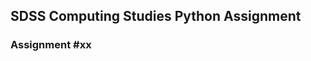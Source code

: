 ## SDSS Computing Studies Python Assignment
### Assignment #xx <Title> (Total Marks xx)

Objectives:
* Define a table in a database
* Define a record in a table
* Determine the relation between a record and a row
* Connect a python file to a database
* Read data from a database using Python


Writing your data/variables to a file is a quick way of putting data in non-volatile storage, but it is not very efficient.  Think about how many people play an MMORPG - if everyone's data was constantly being written/read from file every time that a player entered or left the game, that would be a lot of disk reading/writing and it would be very slow.  The same would happen with websites that store user or game data.  Not very efficient.

SQL Databases (Structured Query Languages) have become the standard for storing data in a way that is scalable (works for large numbers) as well as fast, although it's like learning a new language in many ways.  We will be looking at SQL databases to see how we can create new data sets (called tables), read from them, search them, update existing entries or add new entries.

We will be using a basic version that connects to a file based database using SQLite3.  Complete documentation is available at https://www.tutorialspoint.com/sqlite/sqlite_python.htm, but you may have more success starting with simple code snippets or tutorials


Assignment:

Create a program that will store the database for a veterinary
Each record needs to have the following information:
id unique integer identifier
pet name
pet species (cat, bird, dog, etc)
pet breed (persian, beagle, canary, etc)
owner name
owner phone number
owner email
owner balance (amount owing)
date of first visit

create a program that will allow the user to:
insert a new record into the database and save it automatically
retrieve a record by their id and display all of the information
retrieve a record by the email and display all of the information
retrieve a record by phone number and display all of the information

You will need to create the table yourself. Consider what data types you will
need to use.

